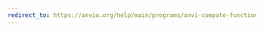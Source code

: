 ```yaml
---
redirect_to: https://anvio.org/help/main/programs/anvi-compute-functional-enrichment-across-genomes
---
```


